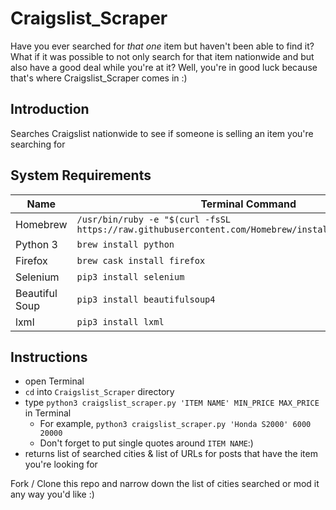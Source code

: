 # Craigslist_Scraper

Have you ever searched for *that one* item but haven't been able to find it? What if it was possible to not only search for that item nationwide and but also have a good deal while you're at it? Well, you're in good luck because that's where Craigslist_Scraper comes in :)

## Introduction
Searches Craigslist nationwide to see if someone is selling an item you're searching for

## System Requirements
Name           | Terminal Command
---            | ---
Homebrew       | `/usr/bin/ruby -e "$(curl -fsSL https://raw.githubusercontent.com/Homebrew/install/master/install)"`
Python 3       | `brew install python`
Firefox        | `brew cask install firefox`
Selenium       | `pip3 install selenium`
Beautiful Soup | `pip3 install beautifulsoup4`
lxml           | `pip3 install lxml`

## Instructions
- open Terminal
- `cd` into `Craigslist_Scraper` directory
- type `python3 craigslist_scraper.py 'ITEM NAME' MIN_PRICE MAX_PRICE` in Terminal
    - For example, `python3 craigslist_scraper.py 'Honda S2000' 6000 20000`
    - Don't forget to put single quotes around `ITEM NAME`:)
- returns list of searched cities & list of URLs for posts that have the item you're looking for

Fork / Clone this repo and narrow down the list of cities searched or mod it any way you'd like :)
